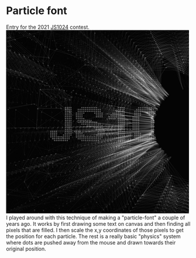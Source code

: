 
# Particle font
Entry for the 2021 [JS1024](https://js1024.fun) contest. 
![sampleScreenshot](screenshot.png)
I played around with this technique of making a "particle-font" a couple of years ago. It works by first drawing some text on canvas and then finding all pixels that are filled.  I then scale the x,y coordinates of those pixels to get the position for each particle. The rest is a really basic "physics" system where dots are pushed away from the mouse and drawn towards their original position. 

